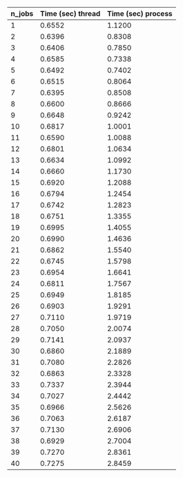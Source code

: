 | n_jobs | Time (sec) thread | Time (sec) process |
|--------|-------------------|--------------------|
| 1 | 0.6552 | 1.1200 |
| 2 | 0.6396 | 0.8308 |
| 3 | 0.6406 | 0.7850 |
| 4 | 0.6585 | 0.7338 |
| 5 | 0.6492 | 0.7402 |
| 6 | 0.6515 | 0.8064 |
| 7 | 0.6395 | 0.8508 |
| 8 | 0.6600 | 0.8666 |
| 9 | 0.6648 | 0.9242 |
| 10 | 0.6817 | 1.0001 |
| 11 | 0.6590 | 1.0088 |
| 12 | 0.6801 | 1.0634 |
| 13 | 0.6634 | 1.0992 |
| 14 | 0.6660 | 1.1730 |
| 15 | 0.6920 | 1.2088 |
| 16 | 0.6794 | 1.2454 |
| 17 | 0.6742 | 1.2823 |
| 18 | 0.6751 | 1.3355 |
| 19 | 0.6995 | 1.4055 |
| 20 | 0.6990 | 1.4636 |
| 21 | 0.6862 | 1.5540 |
| 22 | 0.6745 | 1.5798 |
| 23 | 0.6954 | 1.6641 |
| 24 | 0.6811 | 1.7567 |
| 25 | 0.6949 | 1.8185 |
| 26 | 0.6903 | 1.9291 |
| 27 | 0.7110 | 1.9719 |
| 28 | 0.7050 | 2.0074 |
| 29 | 0.7141 | 2.0937 |
| 30 | 0.6860 | 2.1889 |
| 31 | 0.7080 | 2.2826 |
| 32 | 0.6863 | 2.3328 |
| 33 | 0.7337 | 2.3944 |
| 34 | 0.7027 | 2.4442 |
| 35 | 0.6966 | 2.5626 |
| 36 | 0.7063 | 2.6187 |
| 37 | 0.7130 | 2.6906 |
| 38 | 0.6929 | 2.7004 |
| 39 | 0.7270 | 2.8361 |
| 40 | 0.7275 | 2.8459 |
